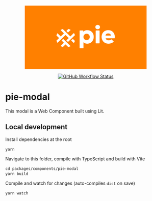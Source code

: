 <p align="center">
  <img align="center" src="../../../readme_image.png" height="200" alt="">
</p>

<p align="center">
  <a href="https://www.npmjs.com/@justeattakeaway/pie-modal">
    <img alt="GitHub Workflow Status" src="https://img.shields.io/npm/v/@justeattakeaway/pie-modal.svg">
  </a>
</p>

# pie-modal

This modal is a Web Component built using Lit.

## Local development

Install dependencies at the root
```
yarn
```

Navigate to this folder, compile with TypeScript and build with Vite
```
cd packages/components/pie-modal
yarn build
```

Compile and watch for changes (auto-compiles `dist` on save)
```
yarn watch
```
